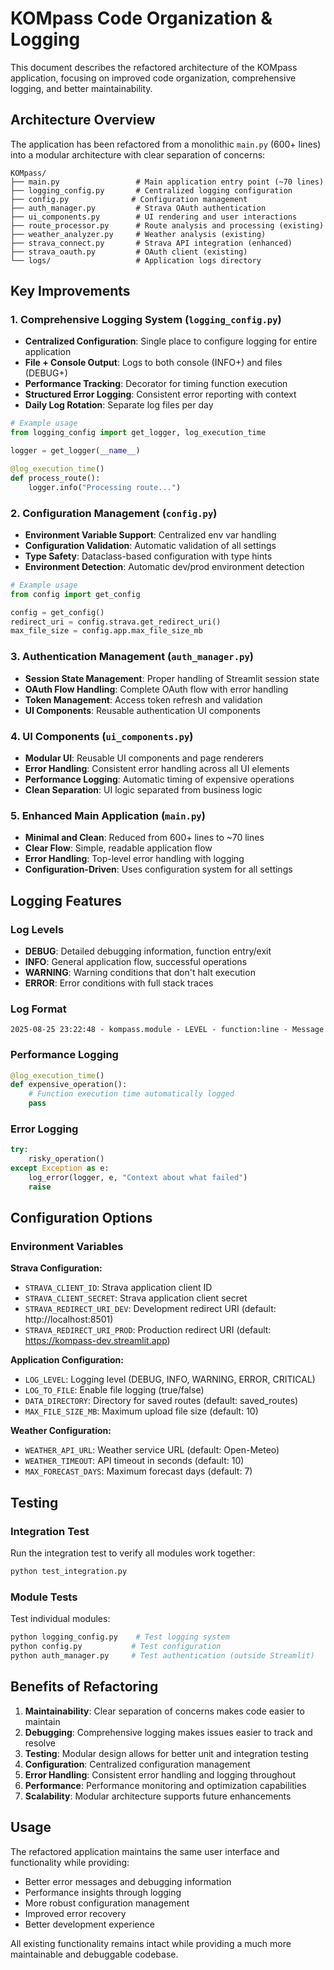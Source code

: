 # KOMpass Code Organization & Logging

This document describes the refactored architecture of the KOMpass application, focusing on improved code organization, comprehensive logging, and better maintainability.

## Architecture Overview

The application has been refactored from a monolithic `main.py` (600+ lines) into a modular architecture with clear separation of concerns:

```
KOMpass/
├── main.py                 # Main application entry point (~70 lines)
├── logging_config.py       # Centralized logging configuration
├── config.py              # Configuration management
├── auth_manager.py         # Strava OAuth authentication
├── ui_components.py        # UI rendering and user interactions
├── route_processor.py      # Route analysis and processing (existing)
├── weather_analyzer.py     # Weather analysis (existing)
├── strava_connect.py       # Strava API integration (enhanced)
├── strava_oauth.py         # OAuth client (existing)
└── logs/                   # Application logs directory
```

## Key Improvements

### 1. Comprehensive Logging System (`logging_config.py`)

- **Centralized Configuration**: Single place to configure logging for entire application
- **File + Console Output**: Logs to both console (INFO+) and files (DEBUG+)
- **Performance Tracking**: Decorator for timing function execution
- **Structured Error Logging**: Consistent error reporting with context
- **Daily Log Rotation**: Separate log files per day

```python
# Example usage
from logging_config import get_logger, log_execution_time

logger = get_logger(__name__)

@log_execution_time()
def process_route():
    logger.info("Processing route...")
```

### 2. Configuration Management (`config.py`)

- **Environment Variable Support**: Centralized env var handling
- **Configuration Validation**: Automatic validation of all settings
- **Type Safety**: Dataclass-based configuration with type hints
- **Environment Detection**: Automatic dev/prod environment detection

```python
# Example usage
from config import get_config

config = get_config()
redirect_uri = config.strava.get_redirect_uri()
max_file_size = config.app.max_file_size_mb
```

### 3. Authentication Management (`auth_manager.py`)

- **Session State Management**: Proper handling of Streamlit session state
- **OAuth Flow Handling**: Complete OAuth flow with error handling
- **Token Management**: Access token refresh and validation
- **UI Components**: Reusable authentication UI components

### 4. UI Components (`ui_components.py`)

- **Modular UI**: Reusable UI components and page renderers
- **Error Handling**: Consistent error handling across all UI elements
- **Performance Logging**: Automatic timing of expensive operations
- **Clean Separation**: UI logic separated from business logic

### 5. Enhanced Main Application (`main.py`)

- **Minimal and Clean**: Reduced from 600+ lines to ~70 lines
- **Clear Flow**: Simple, readable application flow
- **Error Handling**: Top-level error handling with logging
- **Configuration-Driven**: Uses configuration system for all settings

## Logging Features

### Log Levels
- **DEBUG**: Detailed debugging information, function entry/exit
- **INFO**: General application flow, successful operations
- **WARNING**: Warning conditions that don't halt execution
- **ERROR**: Error conditions with full stack traces

### Log Format
```
2025-08-25 23:22:48 - kompass.module - LEVEL - function:line - Message
```

### Performance Logging
```python
@log_execution_time()
def expensive_operation():
    # Function execution time automatically logged
    pass
```

### Error Logging
```python
try:
    risky_operation()
except Exception as e:
    log_error(logger, e, "Context about what failed")
    raise
```

## Configuration Options

### Environment Variables

**Strava Configuration:**
- `STRAVA_CLIENT_ID`: Strava application client ID
- `STRAVA_CLIENT_SECRET`: Strava application client secret
- `STRAVA_REDIRECT_URI_DEV`: Development redirect URI (default: http://localhost:8501)
- `STRAVA_REDIRECT_URI_PROD`: Production redirect URI (default: https://kompass-dev.streamlit.app)

**Application Configuration:**
- `LOG_LEVEL`: Logging level (DEBUG, INFO, WARNING, ERROR, CRITICAL)
- `LOG_TO_FILE`: Enable file logging (true/false)
- `DATA_DIRECTORY`: Directory for saved routes (default: saved_routes)
- `MAX_FILE_SIZE_MB`: Maximum upload file size (default: 10)

**Weather Configuration:**
- `WEATHER_API_URL`: Weather service URL (default: Open-Meteo)
- `WEATHER_TIMEOUT`: API timeout in seconds (default: 10)
- `MAX_FORECAST_DAYS`: Maximum forecast days (default: 7)

## Testing

### Integration Test
Run the integration test to verify all modules work together:

```bash
python test_integration.py
```

### Module Tests
Test individual modules:

```bash
python logging_config.py    # Test logging system
python config.py           # Test configuration
python auth_manager.py     # Test authentication (outside Streamlit)
```

## Benefits of Refactoring

1. **Maintainability**: Clear separation of concerns makes code easier to maintain
2. **Debugging**: Comprehensive logging makes issues easier to track and resolve
3. **Testing**: Modular design allows for better unit and integration testing
4. **Configuration**: Centralized configuration management
5. **Error Handling**: Consistent error handling and logging throughout
6. **Performance**: Performance monitoring and optimization capabilities
7. **Scalability**: Modular architecture supports future enhancements

## Usage

The refactored application maintains the same user interface and functionality while providing:

- Better error messages and debugging information
- Performance insights through logging
- More robust configuration management
- Improved error recovery
- Better development experience

All existing functionality remains intact while providing a much more maintainable and debuggable codebase.